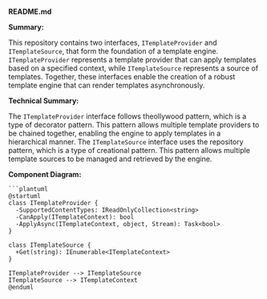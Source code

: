 **README.md**

**Summary:**

This repository contains two interfaces, `ITemplateProvider` and `ITemplateSource`, that form the foundation of a template engine. `ITemplateProvider` represents a template provider that can apply templates based on a specified context, while `ITemplateSource` represents a source of templates. Together, these interfaces enable the creation of a robust template engine that can render templates asynchronously.

**Technical Summary:**

The `ITemplateProvider` interface follows theollywood pattern, which is a type of decorator pattern. This pattern allows multiple template providers to be chained together, enabling the engine to apply templates in a hierarchical manner. The `ITemplateSource` interface uses the repository pattern, which is a type of creational pattern. This pattern allows multiple template sources to be managed and retrieved by the engine.

**Component Diagram:**

```
```plantuml
@startuml
class ITemplateProvider {
  -SupportedContentTypes: IReadOnlyCollection<string>
  -CanApply(ITemplateContext): bool
  -ApplyAsync(ITemplateContext, object, Stream): Task<bool>
}

class ITemplateSource {
  +Get(string): IEnumerable<ITemplateContext>
}

ITemplateProvider --> ITemplateSource
ITemplateSource --> ITemplateContext
@enduml
```